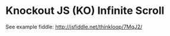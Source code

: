 Knockout JS (KO) Infinite Scroll
===========================

See example fiddle: http://jsfiddle.net/thinkloop/7MqJ2/

